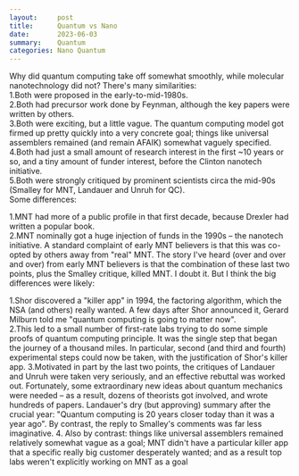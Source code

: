 ```yaml
---
layout:     post
title:      Quantum vs Nano
date:       2023-06-03
summary:    Quantum
categories: Nano Quantum
---
```


Why did quantum computing take off somewhat smoothly, while molecular nanotechnology did not?
There's many similarities:
<br>
1.Both were proposed in the early-to-mid-1980s.
<br>
2.Both had precursor work done by Feynman, although the key papers were written by others.
<br>
3.Both were exciting, but a little vague. The quantum computing model got firmed up pretty quickly into a very concrete goal; things like universal assemblers remained (and remain AFAIK) somewhat vaguely specified.
<br>
4.Both had just a small amount of research interest in the first ~10 years or so, and a tiny amount of funder interest, before the Clinton nanotech initiative.
<br>
5.Both were strongly critiqued by prominent scientists circa the mid-90s (Smalley for MNT, Landauer and Unruh for QC).
<br>
Some differences:

1.MNT had more of a public profile in that first decade, because Drexler had written a popular book.
<br>
2.MNT nominally got a huge injection of funds in the 1990s – the nanotech initiative. A standard complaint of early MNT believers is that this was co-opted by others away from "real" MNT.
The story I've heard (over and over and over) from early MNT believers is that the combination of these last two points, plus the Smalley critique, killed MNT. I doubt it. But I think the big differences were likely:

1.Shor discovered a "killer app" in 1994, the factoring algorithm, which the NSA (and others) really wanted. A few days after Shor announced it, Gerard Milburn told me "quantum computing is going to matter now".
<br>
2.This led to a small number of first-rate labs trying to do some simple proofs of quantum computing principle. It was the single step that began the journey of a thousand miles. In particular, second (and third and fourth) experimental steps could now be taken, with the justification of Shor's killer app.
3.Motivated in part by the last two points, the critiques of Landauer and Unruh were taken very seriously, and an effective rebuttal was worked out. Fortunately, some extraordinary new ideas about quantum mechanics were needed – as a result, dozens of theorists got involved, and wrote hundreds of papers. Landauer's dry (but approving) summary after the crucial year: "Quantum computing is 20 years closer today than it was a year ago". By contrast, the reply to Smalley's comments was far less imaginative.
4. Also by contrast: things like universal assemblers remained relatively somewhat vague as a goal; MNT didn't have a particular killer app that a specific really big customer desperately wanted; and as a result top labs weren't explicitly working on MNT as a goal
